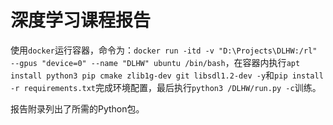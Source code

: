 # 深度学习课程报告

使用`docker`运行容器，命令为：`docker run -itd -v "D:\Projects\DLHW:/rl" --gpus "device=0" --name "DLHW" ubuntu /bin/bash`，在容器内执行`apt install python3 pip cmake zlib1g-dev git libsdl1.2-dev -y`和`pip install -r requirements.txt`完成环境配置，最后执行`python3 /DLHW/run.py -c`训练。

报告附录列出了所需的Python包。
